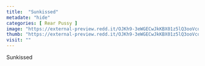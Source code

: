 ```yaml
---
title:  "Sunkissed"
metadate: "hide"
categories: [ Rear Pussy ]
image: "https://external-preview.redd.it/OJKh9-3eWGECwJkKBX01z5lQ3ooVcqnnZjwlPNjm7wg.jpg?auto=webp&s=95538308c71d760996729b73090c42c2403d9f44"
thumb: "https://external-preview.redd.it/OJKh9-3eWGECwJkKBX01z5lQ3ooVcqnnZjwlPNjm7wg.jpg?width=1080&crop=smart&auto=webp&s=c18f6e85d922503f15bb65201f5d1175e56a0f0f"
visit: ""
---
```

Sunkissed
